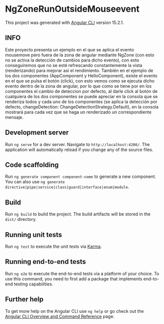 # NgZoneRunOutsideMouseevent

This project was generated with [Angular CLI](https://github.com/angular/angular-cli) version 15.2.1.

## INFO
Este proyecto presenta un ejemplo en el que se aplica el evento mousemove pero fuera de la zona de angular mediante NgZone (con esto no se activa la detección de cambios para dicho evento), con esto conseguiremos que no se esté refrescando constantemente la vista (renderizando) para mejorar así el rendimiento.
También en el ejemplo de los dos componentes (AppComponent y HelloComponent), existe el evento en el que se pulsa el botón (click), con esto vemos como se ejecuta dicho evento dentro de la zona de angular, por lo que como se tiene por en los componentes el cambio de deteccion por defecto, al darle click al botón de cualquiera de los dos componentes se puede apreciar en la consola que se renderiza todos y cada uno de los componentes (se aplica la detección por defecto, changeDetection: ChangeDetectionStrategy.Default), en la consola mostrará para cada vez que se haga un renderizado un correspondiente mensaje.

## Development server

Run `ng serve` for a dev server. Navigate to `http://localhost:4200/`. The application will automatically reload if you change any of the source files.

## Code scaffolding

Run `ng generate component component-name` to generate a new component. You can also use `ng generate directive|pipe|service|class|guard|interface|enum|module`.

## Build

Run `ng build` to build the project. The build artifacts will be stored in the `dist/` directory.

## Running unit tests

Run `ng test` to execute the unit tests via [Karma](https://karma-runner.github.io).

## Running end-to-end tests

Run `ng e2e` to execute the end-to-end tests via a platform of your choice. To use this command, you need to first add a package that implements end-to-end testing capabilities.

## Further help

To get more help on the Angular CLI use `ng help` or go check out the [Angular CLI Overview and Command Reference](https://angular.io/cli) page.
